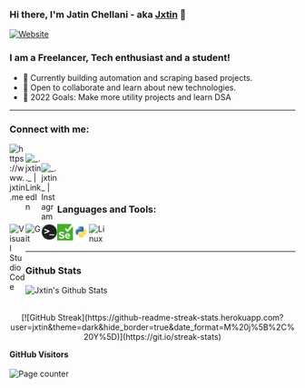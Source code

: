 ### Hi there, I'm Jatin Chellani - aka [Jxtin](https://www.jxtin.me) 👋



[![Website](https://img.shields.io/website?label=jxtin.me&style=for-the-badge&url=https://www.jxtin.me)](https://www.jxtin.me)

### I am a Freelancer, Tech enthusiast and a student!

- 🌱  Currently building automation and scraping based projects. 
- 👯 Open to collaborate and learn about new technologies.
- 🥅 2022 Goals: Make more utility projects and learn DSA

---

<!-- ### Spotify Playing 🎧 -->

### Connect with me:

[<img align="left" alt="https://www.jxtin.me" width="28px" src="https://upload.wikimedia.org/wikipedia/commons/thumb/2/2e/Antu_application-vnd.oasis.opendocument.web-template.svg/1024px-Antu_application-vnd.oasis.opendocument.web-template.svg.png" />](https://www.jxtin.me)
<br>
[<img align="left" alt="_.jxtin._ | LinkedIn" width="28px" src="https://raw.githubusercontent.com/yushi1007/yushi1007/main/images/linkedin.svg" />](https://www.linkedin.com/in/jxtin/) 
<br>
[<img align="left" alt="_.jxtin_ | Instagram" width="28px" src="https://raw.githubusercontent.com/yushi1007/yushi1007/main/images/instagram.svg" />](https://www.instagram.com/_.jxtin._/)

<br />
<br />


### Languages and Tools:



<!-- <img align="left" alt="React" width="26px" src="https://raw.githubusercontent.com/github/explore/80688e429a7d4ef2fca1e82350fe8e3517d3494d/topics/react/react.png" /> -->




<img align="left" alt="Visual Studio Code" width="28px" src="https://raw.githubusercontent.com/hussainweb/hussainweb/main/icons/vscode.png" />

<img align="left" alt="Git" width="28px" src="https://img.icons8.com/color/48/000000/git.png" />


<img align="left" alt="Terminal" width="28px" src="https://raw.githubusercontent.com/github/explore/d92924b1d925bb134e308bd29c9de6c302ed3beb/topics/terminal/terminal.png" />


<img align="left" alt="Selenium" width="28px" src="https://raw.githubusercontent.com/SeleniumHQ/heroku-selenium/6fe2098a074d48d15678c63fd93da02ed9c9c366/selenium-green.svg">

<img align="left" alt="Python" width="28px" src="https://raw.githubusercontent.com/github/explore/80688e429a7d4ef2fca1e82350fe8e3517d3494d/topics/python/python.png">

<img align="left" alt="Linux" width="28px" src="https://raw.githubusercontent.com/Thomas-George-T/Thomas-George-T/master/assets/linux-tux.svg">


<br />
<br />

---

### Github Stats

<img alt="Jxtin's Github Stats" src="https://github-readme-stats.vercel.app/api?username=jxtin&show_icons=true&count_private=true" />

<br>
 <br>
  
 <p align="center">
 [![GitHub Streak](https://github-readme-streak-stats.herokuapp.com?user=jxtin&theme=dark&hide_border=true&date_format=M%20j%5B%2C%20Y%5D)](https://git.io/streak-stats)

 
  <b>GitHub Visitors</b>
  <br>
  <br>
  <img alt="Page counter" src="https://profile-counter.glitch.me/jxtin/count.svg">
</p>




